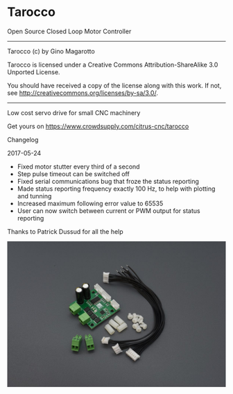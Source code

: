 # Tarocco
Open Source Closed Loop Motor Controller

----------------------------------------------------------------------
Tarocco (c) by Gino Magarotto

Tarocco is licensed under a
Creative Commons Attribution-ShareAlike 3.0 Unported License.

You should have received a copy of the license along with this
work.  If not, see <http://creativecommons.org/licenses/by-sa/3.0/>.

----------------------------------------------------------------------
Low cost servo drive for small CNC machinery

Get yours on https://www.crowdsupply.com/citrus-cnc/tarocco

Changelog

2017-05-24

* Fixed motor stutter every third of a second
* Step pulse timeout can be switched off
* Fixed serial communications bug that froze the status reporting
* Made status reporting frequency exactly 100 Hz, to help with plotting and tunning
* Increased maximum following error value to 65535
* User can now switch between current or PWM output for status reporting

Thanks to Patrick Dussud for all the help

![drive](/Images/tarocco-extras.jpg)
